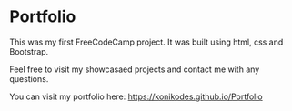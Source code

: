 # Portfolio
This was my first FreeCodeCamp project. It was built using html, css and Bootstrap.  

Feel free to visit my showcasaed projects and contact me with any questions.  

You can visit my portfolio here: https://konikodes.github.io/Portfolio
